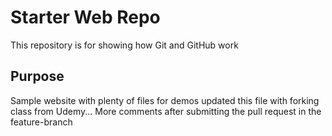 # Starter Web Repo

This repository is for showing how Git and GitHub work

## Purpose

Sample website with plenty of files for demos
updated this file with forking class from Udemy...
More comments after submitting the pull request in the feature-branch
